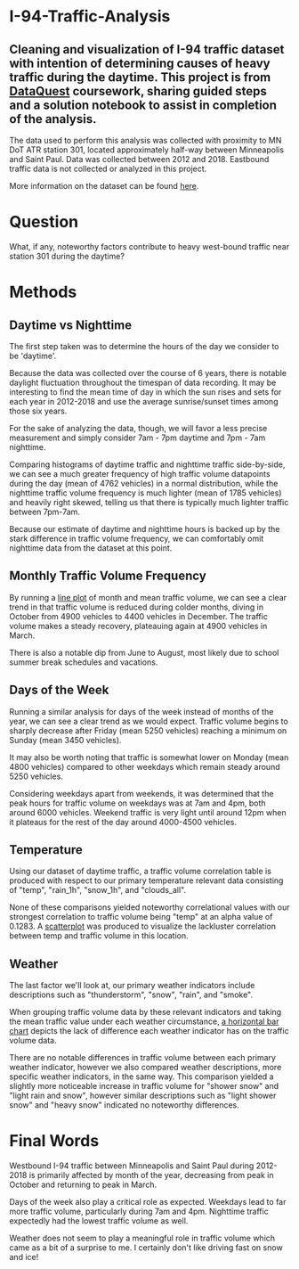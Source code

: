 # I-94-Traffic-Analysis
## Cleaning and visualization of I-94 traffic dataset with intention of determining causes of heavy traffic during the daytime. This project is from [DataQuest](https://github.com/dataquestio) coursework, sharing guided steps and a solution notebook to assist in completion of the analysis.

The data used to perform this analysis was collected with proximity to MN DoT ATR station 301, located approximately half-way between Minneapolis and Saint Paul. Data was collected between 2012 and 2018. Eastbound traffic data is not collected or analyzed in this project.

More information on the dataset can be found [here](https://archive.ics.uci.edu/ml/datasets/Metro+Interstate+Traffic+Volume).

# Question

What, if any, noteworthy factors contribute to heavy west-bound traffic near station 301 during the daytime?

# Methods

## Daytime vs Nighttime

The first step taken was to determine the hours of the day we consider to be 'daytime'. 

Because the data was collected over the course of 6 years, there is notable daylight fluctuation throughout the timespan of data recording. It may be interesting to find the mean time of day in which the sun rises and sets for each year in 2012-2018 and use the average sunrise/sunset times among those six years.

For the sake of analyzing the data, though, we will favor a less precise measurement and simply consider 7am - 7pm daytime and 7pm - 7am nighttime.

Comparing histograms of daytime traffic and nighttime traffic side-by-side, we can see a much greater frequency of high traffic volume datapoints during the day (mean of 4762 vehicles) in a normal distribution, while the nighttime traffic volume frequency is much lighter (mean of 1785 vehicles) and heavily right skewed, telling us that there is typically much lighter traffic between 7pm-7am.

Because our estimate of daytime and nighttime hours is backed up by the stark difference in traffic volume frequency, we can comfortably omit nighttime data from the dataset at this point.

## Monthly Traffic Volume Frequency

By running a [line plot](https://github.com/quinnrad/I-94-Traffic-Analysis/blob/main/Month%20line%20graph.pdf) of month and mean traffic volume, we can see a clear trend in that traffic volume is reduced during colder months, diving in October from 4900 vehicles to 4400 vehicles in December. The traffic volume makes a steady recovery, plateauing again at 4900 vehicles in March.

There is also a notable dip from June to August, most likely due to school summer break schedules and vacations.

## Days of the Week

Running a similar analysis for days of the week instead of months of the year, we can see a clear trend as we would expect. Traffic volume begins to sharply decrease after Friday (mean 5250 vehicles) reaching a minimum on Sunday (mean 3450 vehicles).

It may also be worth noting that traffic is somewhat lower on Monday (mean 4800 vehicles) compared to other weekdays which remain steady around 5250 vehicles.

Considering weekdays apart from weekends, it was determined that the peak hours for traffic volume on weekdays was at 7am and 4pm, both around 6000 vehicles.
Weekend traffic is very light until around 12pm when it plateaus for the rest of the day around 4000-4500 vehicles.

## Temperature

Using our dataset of daytime traffic, a traffic volume correlation table is produced with respect to our primary temperature relevant data consisting of "temp", "rain_1h", "snow_1h", and "clouds_all".

None of these comparisons yielded noteworthy correlational values with our strongest correlation to traffic volume being "temp" at an alpha value of 0.1283.
A [scatterplot](https://github.com/quinnrad/I-94-Traffic-Analysis/blob/main/Temp%20correlation.pdf) was produced to visualize the lackluster correlation between temp and traffic volume in this location.

## Weather

The last factor we'll look at, our primary weather indicators include descriptions such as "thunderstorm", "snow", "rain", and "smoke".

When grouping traffic volume data by these relevant indicators and taking the mean traffic value under each weather circumstance, [a horizontal bar chart](https://github.com/quinnrad/I-94-Traffic-Analysis/blob/main/Weather%20bars.pdf) depicts the lack of difference each weather indicator has on the traffic volume data.

There are no notable differences in traffic volume between each primary weather indicator, however we also compared weather descriptions, more specific weather indicators, in the same way. This comparison yielded a slightly more noticeable increase in traffic volume for "shower snow" and "light rain and snow", however similar descriptions such as "light shower snow" and "heavy snow" indicated no noteworthy differences.

# Final Words

Westbound I-94 traffic between Minneapolis and Saint Paul during 2012-2018 is primarily affected by month of the year, decreasing from peak in October and returning to peak in March.

Days of the week also play a critical role as expected. Weekdays lead to far more traffic volume, particularly during 7am and 4pm. Nighttime traffic expectedly had the lowest traffic volume as well.

Weather does not seem to play a meaningful role in traffic volume which came as a bit of a surprise to me. I certainly don't like driving fast on snow and ice!
